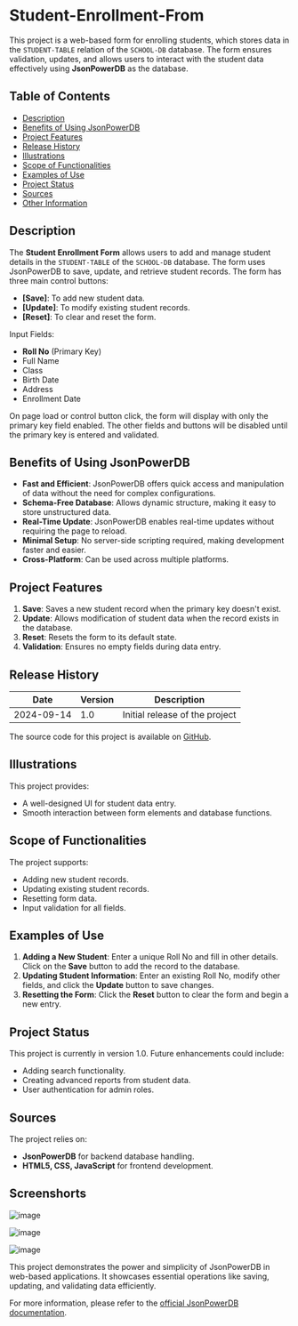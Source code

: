 # Student-Enrollment-From

This project is a web-based form for enrolling students, which stores data in the `STUDENT-TABLE` relation of the `SCHOOL-DB` database. The form ensures validation, updates, and allows users to interact with the student data effectively using **JsonPowerDB** as the database. 

## Table of Contents

- [Description](#description)
- [Benefits of Using JsonPowerDB](#benefits-of-using-jsonpowerdb)
- [Project Features](#project-features)
- [Release History](#release-history)
- [Illustrations](#illustrations)
- [Scope of Functionalities](#scope-of-functionalities)
- [Examples of Use](#examples-of-use)
- [Project Status](#project-status)
- [Sources](#sources)
- [Other Information](#other-information)

## Description

The **Student Enrollment Form** allows users to add and manage student details in the `STUDENT-TABLE` of the `SCHOOL-DB` database. The form uses JsonPowerDB to save, update, and retrieve student records. The form has three main control buttons:
- **[Save]**: To add new student data.
- **[Update]**: To modify existing student records.
- **[Reset]**: To clear and reset the form.

Input Fields:
- **Roll No** (Primary Key)
- Full Name
- Class
- Birth Date
- Address
- Enrollment Date

On page load or control button click, the form will display with only the primary key field enabled. The other fields and buttons will be disabled until the primary key is entered and validated.

## Benefits of Using JsonPowerDB

- **Fast and Efficient**: JsonPowerDB offers quick access and manipulation of data without the need for complex configurations.
- **Schema-Free Database**: Allows dynamic structure, making it easy to store unstructured data.
- **Real-Time Update**: JsonPowerDB enables real-time updates without requiring the page to reload.
- **Minimal Setup**: No server-side scripting required, making development faster and easier.
- **Cross-Platform**: Can be used across multiple platforms.

## Project Features

1. **Save**: Saves a new student record when the primary key doesn't exist.
2. **Update**: Allows modification of student data when the record exists in the database.
3. **Reset**: Resets the form to its default state.
4. **Validation**: Ensures no empty fields during data entry.

## Release History

| Date       | Version | Description                   |
|------------|---------|-------------------------------|
| 2024-09-14 | 1.0     | Initial release of the project |
  
The source code for this project is available on [GitHub](https://github.com/Swapnalipatil03/Student-Enrollment-From).

## Illustrations

This project provides:
- A well-designed UI for student data entry.
- Smooth interaction between form elements and database functions.

## Scope of Functionalities

The project supports:
- Adding new student records.
- Updating existing student records.
- Resetting form data.
- Input validation for all fields.

## Examples of Use

1. **Adding a New Student**: Enter a unique Roll No and fill in other details. Click on the **Save** button to add the record to the database.
2. **Updating Student Information**: Enter an existing Roll No, modify other fields, and click the **Update** button to save changes.
3. **Resetting the Form**: Click the **Reset** button to clear the form and begin a new entry.

## Project Status

This project is currently in version 1.0. Future enhancements could include:
- Adding search functionality.
- Creating advanced reports from student data.
- User authentication for admin roles.

## Sources

The project relies on:
- **JsonPowerDB** for backend database handling.
- **HTML5, CSS, JavaScript** for frontend development.
  
## Screenshorts

![image](https://github.com/user-attachments/assets/e9a1116c-20e4-4f97-88c8-5ff6e03a1e30)

![image](https://github.com/user-attachments/assets/f32dda28-aa9e-43b5-9dfc-12c54519a82f)

![image](https://github.com/user-attachments/assets/a0f588bd-ebc2-4658-a3e0-062ebf83bc26)


This project demonstrates the power and simplicity of JsonPowerDB in web-based applications. It showcases essential operations like saving, updating, and validating data efficiently.

For more information, please refer to the [official JsonPowerDB documentation](https://login2explore.com/jpdb/docs.html).

